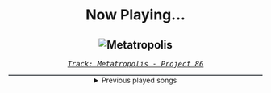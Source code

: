 <div align="center"> 
<h1>Now Playing...</h1>

![Metatropolis](https://i.scdn.co/image/ab67616d00001e02b2cb79140bbe541f4d2622c0)
--
_<samp><a href="https://open.spotify.com/track/5gZL12KEyZskuksSrsbCkr">Track: Metatropolis - Project 86</a></samp>_

<div style="border: 1px #4B5054 solid"></div>
<details>
  <summary>
    Previous played songs
  </summary>
  <table>
    <thead>
      <tr>
        <th>
          Artist
        </th>
        <th>
          Song
        </th>
        <th>
          Link
        </th>
      </tr>
    </thead>
    <tbody>
      <tr><td>Project 86</td><td>Metatropolis</td><td><a href="https://open.spotify.com/track/5gZL12KEyZskuksSrsbCkr">https://open.spotify.com/track/5gZL12KEyZskuksSrsbCkr</a></td></tr><tr><td>Crowne</td><td>In the Name of the Fallen</td><td><a href="https://open.spotify.com/track/7gSEI2DTKTNGtJzHgmzs9B">https://open.spotify.com/track/7gSEI2DTKTNGtJzHgmzs9B</a></td></tr><tr><td>SCALP</td><td>Jesus is God</td><td><a href="https://open.spotify.com/track/2CnfignhSXZI0gLCxASRlv">https://open.spotify.com/track/2CnfignhSXZI0gLCxASRlv</a></td></tr><tr><td>Friendly Jvck</td><td>STOPTHINKING</td><td><a href="https://open.spotify.com/track/7fgHJSXVSvbeX8otx6vimb">https://open.spotify.com/track/7fgHJSXVSvbeX8otx6vimb</a></td></tr><tr><td>The Veer Union</td><td>In The Light Of Innocence</td><td><a href="https://open.spotify.com/track/3lOqKMANmDGUTtTBvCPyKf">https://open.spotify.com/track/3lOqKMANmDGUTtTBvCPyKf</a></td></tr><tr><td>Ray Garrison</td><td>Guardian Angel</td><td><a href="https://open.spotify.com/track/6wojZrcLUHoXj4fEdq9tGJ">https://open.spotify.com/track/6wojZrcLUHoXj4fEdq9tGJ</a></td></tr><tr><td>No Face No Case</td><td>Snake</td><td><a href="https://open.spotify.com/track/69396kL1HvsUm6PWiv7ftJ">https://open.spotify.com/track/69396kL1HvsUm6PWiv7ftJ</a></td></tr><tr><td>Robin McAuley</td><td>Alive</td><td><a href="https://open.spotify.com/track/3gaEh1L1ekNkRBrAtcgoUV">https://open.spotify.com/track/3gaEh1L1ekNkRBrAtcgoUV</a></td></tr><tr><td>Gabriele Motta</td><td>Zoro Kokonotsu No Yaiba - From "One Piece"</td><td><a href="https://open.spotify.com/track/32P1WGuqcMRjYwafyuWJnS">https://open.spotify.com/track/32P1WGuqcMRjYwafyuWJnS</a></td></tr><tr><td>Lift The Curse</td><td>Believe</td><td><a href="https://open.spotify.com/track/7sjJZxkiLeOloJcQ8L5XS8">https://open.spotify.com/track/7sjJZxkiLeOloJcQ8L5XS8</a></td></tr><tr><td>Flyofchange</td><td>Eyes Wide Open</td><td><a href="https://open.spotify.com/track/3pRO6teCVgWFaJ7LCAEgwt">https://open.spotify.com/track/3pRO6teCVgWFaJ7LCAEgwt</a></td></tr><tr><td>The Sight of Impact</td><td>Situations</td><td><a href="https://open.spotify.com/track/6KaJ2c5jLXb3eaa86VVfDJ">https://open.spotify.com/track/6KaJ2c5jLXb3eaa86VVfDJ</a></td></tr><tr><td>ALT BLK ERA</td><td>Off With Their Heads</td><td><a href="https://open.spotify.com/track/20vvxC2w3GiRvts2slu2p0">https://open.spotify.com/track/20vvxC2w3GiRvts2slu2p0</a></td></tr><tr><td>The Acacia Strain</td><td>UNTENDED GRAVES</td><td><a href="https://open.spotify.com/track/4t9E4wj0PHqNozXXIboLYM">https://open.spotify.com/track/4t9E4wj0PHqNozXXIboLYM</a></td></tr><tr><td>Frozen Crown</td><td>Call of the North</td><td><a href="https://open.spotify.com/track/4BS6jSRHgqNjL1eSlokBBd">https://open.spotify.com/track/4BS6jSRHgqNjL1eSlokBBd</a></td></tr><tr><td>Ankor</td><td>Prisoner</td><td><a href="https://open.spotify.com/track/1LpVyjzkWhWXqN1uoJ9j1e">https://open.spotify.com/track/1LpVyjzkWhWXqN1uoJ9j1e</a></td></tr><tr><td>UNDEAD CORPORATION</td><td>1,2,3,4 - bonus track</td><td><a href="https://open.spotify.com/track/3leK0gloXyA0ZyLEP18txT">https://open.spotify.com/track/3leK0gloXyA0ZyLEP18txT</a></td></tr><tr><td>Oceanhoarse</td><td>Carved in Stone</td><td><a href="https://open.spotify.com/track/2um9aq46XCcekqiMCm0fsT">https://open.spotify.com/track/2um9aq46XCcekqiMCm0fsT</a></td></tr><tr><td>SHUSH</td><td>DUKE NUKEM</td><td><a href="https://open.spotify.com/track/1MbDJQVfQAeCTWMUeXvrDB">https://open.spotify.com/track/1MbDJQVfQAeCTWMUeXvrDB</a></td></tr><tr><td>PALESKIN</td><td>SEE ME AGAIN</td><td><a href="https://open.spotify.com/track/7nFxDPQghOnopKzdZdfZoz">https://open.spotify.com/track/7nFxDPQghOnopKzdZdfZoz</a></td></tr>
    </tbody>
  </table>
</details>

</div>
